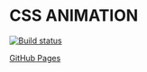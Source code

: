 # CSS ANIMATION

[![Build status](https://ci.appveyor.com/api/projects/status/rt89bb5m0jdwjuo2?svg=true)](https://ci.appveyor.com/project/Kosatos/ahj-animation)

[GitHub Pages](https://kosatos.github.io/ahj-animation/)
